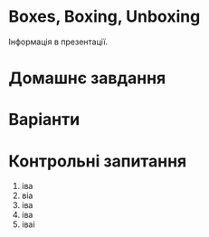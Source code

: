 # Boxes, Boxing, Unboxing

Інформація в презентації.

# Домашнє завдання

# Варіанти

# Контрольні запитання

1. іва
2. віа
3. іва
4. іва
5. іваі